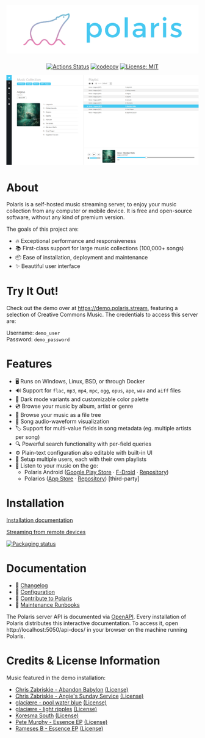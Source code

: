 <div align="center">
  <h1><img src="res/readme/logo.png?raw=true"/></h1>

  [![Actions Status](https://github.com/agersant/polaris/workflows/Build/badge.svg)](https://github.com/agersant/polaris/actions)
  [![codecov](https://codecov.io/github/agersant/polaris/graph/badge.svg?token=EQqCmBEf2T)](https://codecov.io/github/agersant/polaris)
  [![License: MIT](https://img.shields.io/badge/License-MIT-blue.svg)](LICENSE-MIT)

  ![Polaris Web UI](res/readme/web_ui.png?raw=true "Polaris Web UI")
</div>

# About

Polaris is a self-hosted music streaming server, to enjoy your music collection from any computer or mobile device. It is free and open-source software, without any kind of premium version.

The goals of this project are:
- 🔥 Exceptional performance and responsiveness
- 📚️ First-class support for large music collections (100,000+ songs)
- 📦️ Ease of installation, deployment and maintenance
- ✨ Beautiful user interface

# Try It Out!

Check out the demo over at https://demo.polaris.stream, featuring a selection of Creative Commons Music. The credentials to access this server are:

Username: `demo_user`  
Password: `demo_password`

# Features

- 🖥️ Runs on Windows, Linux, BSD, or through Docker
- 🔊 Support for `flac`, `mp3`, `mp4`, `mpc`, `ogg`, `opus`, `ape`, `wav` and `aiff` files
- 🌈 Dark mode variants and customizable color palette
- 💿️ Browse your music by album, artist or genre
- 📂 Browse your music as a file tree
- 🌊 Song audio-waveform visualization
- 🏷️ Support for multi-value fields in song metadata (eg. multiple artists per song)
- 🔍️ Powerful search functionality with per-field queries
- ⚙️ Plain-text configuration also editable with built-in UI
- 👥 Setup multiple users, each with their own playlists
- 📱 Listen to your music on the go:
  - Polaris Android ([Google Play Store](https://play.google.com/store/apps/details?id=agersant.polaris) · [F-Droid](https://f-droid.org/packages/agersant.polaris/) · [Repository](https://github.com/agersant/polaris-android))
  - Polarios ([App Store](https://apps.apple.com/app/polarios/id1662366309) · [Repository](https://gitlab.com/elise/Polarios)) [third-party]

# Installation

[Installation documentation](docs/SETUP.md)

[Streaming from remote devices](docs/DDNS.md)

[![Packaging status](https://repology.org/badge/vertical-allrepos/polaris-streaming.svg?columns=3)](https://repology.org/project/polaris-streaming/versions)

# Documentation

- 📒 [Changelog](CHANGELOG.md)
- 🔧 [Configuration](docs/CONFIGURATION.md)
- 👷 [Contribute to Polaris](docs/CONTRIBUTING.md)
- 🛟 [Maintenance Runbooks](docs/MAINTENANCE.md)

The Polaris server API is documented via [OpenAPI](https://demo.polaris.stream/api-docs/). Every installation of Polaris distributes this interactive documentation. To access it, open http://localhost:5050/api-docs/ in your browser on the machine running Polaris.

# Credits & License Information

Music featured in the demo installation:

- [Chris Zabriskie - Abandon Babylon](https://chriszabriskie.bandcamp.com/album/abandon-babylon) [(License)](https://creativecommons.org/licenses/by/3.0/)
- [Chris Zabriskie - Angie's Sunday Service](https://chriszabriskie.bandcamp.com/album/angies-sunday-service) [(License)](https://creativecommons.org/licenses/by/3.0/)
- [glaciære - pool water blue](https://steviasphere.bandcamp.com/album/pool-water-blue) [(License)](https://creativecommons.org/licenses/by/3.0/)
- [glaciære - light ripples](https://steviasphere.bandcamp.com/album/light-ripples) [(License)](https://creativecommons.org/licenses/by/3.0/)
- [Koresma South](https://koresma.bandcamp.com/album/south) [(License)](https://creativecommons.org/licenses/by-nc-sa/3.0/)
- [Pete Murphy - Essence EP](https://petemurphy.bandcamp.com/album/falling-down-the-fred-astaires-solo-jazz-piano) [(License)](https://creativecommons.org/licenses/by-nc-sa/3.0/)
- [Rameses B - Essence EP](https://ramesesb.bandcamp.com/album/essence-ep) [(License)](https://creativecommons.org/licenses/by-nc-nd/3.0/)
